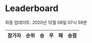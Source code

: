 # Leaderboard
최종 업데이트: 2020년 12월 08일 07시 59분




| 참가자 | 순위 | 승 | 무 | 패 | 승점 |
|:---:|:---:|:---:|:---:|:---:|:---:|